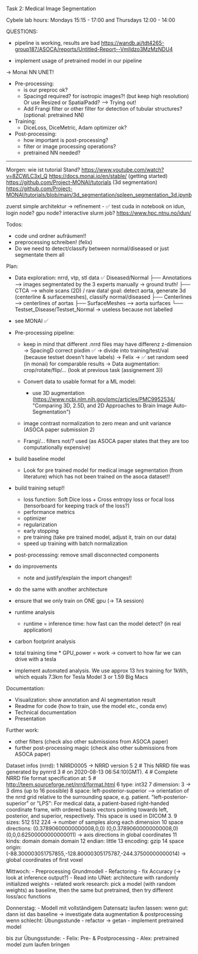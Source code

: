 Task 2: Medical Image Segmentation

Cybele lab hours:
Mondays 15:15 - 17:00 and
Thursdays 12:00 - 14:00


QUESTIONS:
- pipeline is working, results are bad
https://wandb.ai/tdt4265-group187/ASOCA/reports/Untitled-Report--Vmlldzo3MzMzNDU4

- implement usage of pretrained model in our pipeline

-> Monai NN UNET!

- Pre-processing:
    - is our preproc ok?
    - Spacingd required? for isotropic images?! (but keep high resolution) Or use Resized or SpatialPadd? --> Trying out!
    - Add Frangi filter or other filter for detection of tubular structures? (optional: pretrained NN)
- Training:
    - DiceLoss, DiceMetric, Adam optimizer ok?
- Post-processing:
    - how important is post-processing?
    - filter or image processing operations?
    - pretrained NN needed?



---

Morgen:
wie ist tutorial Stand? 
    https://www.youtube.com/watch?v=8ZCWLC3xI_Q
    https://docs.monai.io/en/stable/ (getting started)
    https://github.com/Project-MONAI/tutorials (3d segmentation)
    https://github.com/Project-MONAI/tutorials/blob/main/3d_segmentation/spleen_segmentation_3d.ipynb


zuerst simple architektur 
    -> refinement
    - ✅ test cuda in notebook on idun, login node? gpu node? interactive slurm job? https://www.hpc.ntnu.no/idun/

Todos:
- code und ordner aufräumen!!
- preprocessing schreiben! (felix)
- Do we need to detect/classify between normal/diseased or just segmentate them all

Plan:
 - Data exploration: nrrd, vtp, stl data ✅
        Diseased/Normal
        ├── Annotations --> images segmentated by the 3 experts manually -> ground truth!
        ├── CTCA --> whole scans (2D) / raw data! goal: detect aorta, generate 3d (centerline & surfacemeshes), classify normal/diseased
        ├── Centerlines --> centerlines of aortas
        ├── SurfaceMeshes --> aorta surfaces
        └── Testset_Disease/Testset_Normal -> useless because not labelled

- see MONAI ✅

- Pre-processing pipeline:
    - keep in mind that different .nrrd files may have differenz z-dimension -> SpacingD correct pixdim ✅
    -> divide into training/test/val (because testset doesn't have labels) -> Felix
    -> ✅ set random seed (in monai) for comparable results
    -> Data augmentation: crop/rotate/flip/... (look at previous task (assignement 3))
    - Convert data to usable format for a ML model:
        - use 3D augmentation (https://www.ncbi.nlm.nih.gov/pmc/articles/PMC9952534/ "Comparing 3D, 2.5D, and 2D Approaches to Brain Image Auto-Segmentation")

    - image contrast normalization to zero mean and unit variance (ASOCA paper submission 2)
    - Frangi/... filters not/? used (as ASOCA paper states that they are too computationally expensive)


- build baseline model
    - Look for pre trained model for medical image segmentation (from literature) which has not been trained on the asoca dataset!!
- build training setup!!
    - loss function: Soft Dice loss + Cross entropy loss or focal loss (tensorboard for keeping track of the loss?)
    - performance metrics
    - optimizer
    - regularization
    - early stopping
    - pre training (take pre trained model, adjust it, train on our data)
    - speed up training with batch normalization

- post-processsing: remove small disconnected components

- do improvements
    - note and justify/explain the import changes!!
- do the same with another architecture

- ensure that we only train on ONE gpu (-> TA session)

- runtime analysis
    - runtime = inference time: how fast can the model detect? (in real application)
- carbon footprint analysis
 - total training time * GPU_power = work -> convert to how far we can drive with a tesla
 - implement automated analysis. We use approx 13 hrs training for 1kWh, which equals 7.3km for Tesla Model 3 or 1.59 Big Macs


Documentation:
- Visualization: show annotation and AI segmentation result
- Readme for code (how to train, use the model etc., conda env)
- Technical documentation
- Presentation


Further work:
- other filters (check also other submissions from ASOCA paper)
- further post-processing magic (check also other submissions from ASOCA paper)



Dataset infos (nrrd):
     1 NRRD0005         -> NRRD version 5
     2 # This NRRD file was generated by pynrrd
     3 # on 2020-08-13 06:54:10(GMT).
     4 # Complete NRRD file format specification at:
     5 # http://teem.sourceforge.net/nrrd/format.html
     6 type: int32
     7 dimension: 3     -> 3 dims (up to 16 possible)
     8 space: left-posterior-superior       --> orientation of the nrrd grid relative to the surrounding space, e.g. patient. "left-posterior-superior" or "LPS":  For medical data, a patient-based right-handed coordinate frame, with ordered basis vectors pointing towards left, posterior, and superior, respectively. This space is used in DICOM 3.
     9 sizes: 512 512 224  -> number of samples along each dimension
    10 space directions: (0.37890600000000008,0,0) (0,0.37890600000000008,0) (0,0,0.62500000000000011)  -> axis directions in global coordinates
    11 kinds: domain domain domain
    12 endian: little
    13 encoding: gzip
    14 space origin: (-88.300003051757855,-128.80000305175787,-244.37500000000014)      -> global coordinates of first voxel


Mittwoch:
    - Preprocessing Grundmodell
    - Refactoring
    - fix Accuracy (-> look at inference output?)
    - Read into UNet:
        architecture with randomly initialized weights
        - related work research: pick a model (with random weights) as baseline, then the same but pretrained, then try different loss/acc functions

Donnerstag:
    - Modell mit vollständigem Datensatz laufen lassen:
        wenn gut: dann ist das baseline
            -> investigate data augmentation & postprocessing
        wenn schlecht: Übungsstunde
    - refactor -> getan
    - implement pretrained model

bis zur Übungsstunde:
    - Felix: Pre- & Postprocessing
    - Alex: pretrained model zum laufen bringen